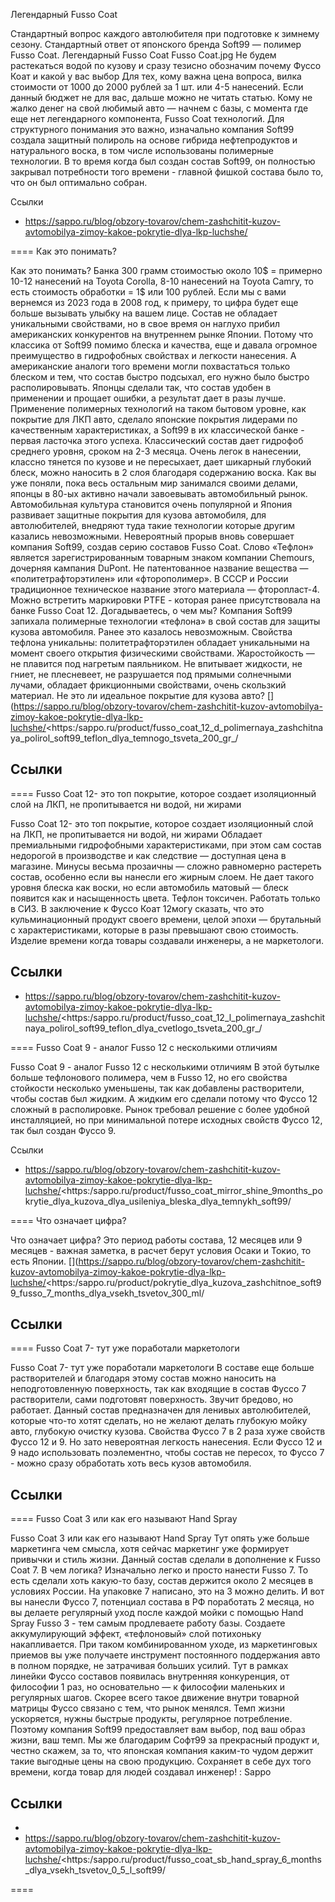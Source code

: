 Легендарный Fusso Coat

Стандартный вопрос каждого автолюбителя при подготовке к зимнему сезону. Стандартный ответ от японского бренда Soft99 — полимер Fusso Coat. 
Легендарный Fusso Coat 
Fusso Coat.jpg
Не будем растекаться водой по кузову и сразу тезисно обозначим почему Фуссо Коат и какой у вас выбор 
Для тех, кому важна цена вопроса, вилка стоимости от 1000 до 2000 рублей за 1 шт. или 4-5 нанесений. Если данный бюджет не для вас, дальше можно не читать статью. Кому не жалко денег на свой любимый авто — начнем с базы, с момента где еще нет легендарного компонента, Fusso Coat технологий. Для структурного понимания это важно, изначально компания Soft99 создала защитный полироль на основе гибрида нефтепродуктов и натурального воска, в том числе использованы полимерные технологии. В то время когда был создан состав Soft99, он полностью закрывал потребности того времени - главной фишкой состава было то, что он был оптимально собран.

Ссылки
- https://sappo.ru/blog/obzory-tovarov/chem-zashchitit-kuzov-avtomobilya-zimoy-kakoe-pokrytie-dlya-lkp-luchshe/

====
Как это понимать?

Как это понимать?
Банка 300 грамм стоимостью около 10$ = примерно 10-12 нанесений на Toyota Corolla, 8-10 нанесений на Toyota Camry, то есть стоимость обработки = 1$ или 100 рублей. Если мы с вами вернемся из 2023 года в 2008 год, к примеру, то цифра будет еще больше вызывать улыбку на вашем лице. Состав не обладает уникальными свойствами, но в свое время он наглухо прибил американских конкурентов на внутреннем рынке Японии. Потому что классика от Soft99 помимо блеска и качества, еще и давала огромное преимущество в гидрофобных свойствах и легкости нанесения. А американские аналоги того времени могли похвастаться только блеском и тем, что состав быстро подсыхал, его нужно было быстро располировывать. 
Японцы сделали так, что состав удобен в применении и прощает ошибки, а результат дает в разы лучше.
Применение полимерных технологий на таком бытовом уровне, как покрытие для ЛКП авто, сделало японские покрытия лидерами по качественным характеристиках, а Soft99 в их классической банке - первая ласточка этого успеха. Классический состав дает гидрофоб среднего уровня, сроком на 2-3 месяца. Очень легок в нанесении, классно тянется по кузове и не пересыхает, дает шикарный глубокий блеск, можно наносить в 2 слоя благодаря содержанию воска. Как вы уже поняли, пока весь остальным мир занимался своими делами, японцы в 80-ых активно начали завоевывать автомобильный рынок. Автомобильная культура становится очень популярной и Япония развивает защитные покрытия для кузова автомобиля, для автолюбителей, внедряют туда такие технологии которые другим казались невозможными. 
Невероятный прорыв вновь совершает компания Soft99, создав серию составов Fusso Coat.
Слово «Тефлон» является зарегистрированным товарным знаком компании Chemours, дочерняя кампания DuPont. Не патентованное название вещества — «политетрафторэтилен» или «фторополимер». В СССР и России традиционное техническое название этого материала — фторопласт-4. Можно встретить маркировки PTFE - которая ранее присутствовала на банке Fusso Coat 12. 
Догадываетесь, о чем мы?
Компания Soft99 запихала полимерные технологии «тефлона» в свой состав для защиты кузова автомобиля. Ранее это казалось невозможным. Свойства тефлона уникальны: политетрафторэтилен обладает уникальными на момент своего открытия физическими свойствами. Жаростойкость — не плавится под нагретым паяльником. Не впитывает жидкости, не гниет, не плесневеет, не разрушается под прямыми солнечными лучами, обладает фрикционными свойствами, очень скользкий материал. Не это ли идеальное покрытие для кузова авто? [](https://sappo.ru/blog/obzory-tovarov/chem-zashchitit-kuzov-avtomobilya-zimoy-kakoe-pokrytie-dlya-lkp-luchshe/<https:/sappo.ru/product/fusso_coat_12_d_polimernaya_zashchitnaya_polirol_soft99_teflon_dlya_temnogo_tsveta_200_gr_/

Ссылки
- 

====
Fusso Coat 12- это топ покрытие, которое создает изоляционный слой на ЛКП, не пропитывается ни водой, ни жирами

Fusso Coat 12- это топ покрытие, которое создает изоляционный слой на ЛКП, не пропитывается ни водой, ни жирами
Обладает премиальными гидрофобными характеристиками, при этом сам состав недорогой в производстве и как следствие — доступная цена в магазине. Минусы весьма прозаичны — сложно равномерно растереть состав, особенно если вы нанесли его жирным слоем. Не дает такого уровня блеска как воски, но если автомобиль матовый — блеск появится как и насыщенность цвета. Тефлон токсичен. Работать только в СИЗ. В заключение к Фуссо Коат 12могу сказать, что это кульминационный продукт своего времени, целой эпохи — брутальный с характеристиками, которые в разы превышают свою стоимость. Изделие времени когда товары создавали инженеры, а не маркетологи.

Ссылки
- 
- https://sappo.ru/blog/obzory-tovarov/chem-zashchitit-kuzov-avtomobilya-zimoy-kakoe-pokrytie-dlya-lkp-luchshe/<https:/sappo.ru/product/fusso_coat_12_l_polimernaya_zashchitnaya_polirol_soft99_teflon_dlya_cvetlogo_tsveta_200_gr_/

====
Fusso Coat 9 - аналог Fusso 12 с несколькими отличиям

Fusso Coat 9 - аналог Fusso 12 с несколькими отличиям
В этой бутылке больше тефлонового полимера, чем в Fusso 12, но его свойства стойкости несколько уменьшены, так как добавлены растворители, чтобы состав был жидким. А жидким его сделали потому что Фуссо 12 сложный в располировке. Рынок требовал решение с более удобной инсталляцией, но при минимальной потере исходных свойств Фуссо 12, так был создан Фуссо 9.

Ссылки
- https://sappo.ru/blog/obzory-tovarov/chem-zashchitit-kuzov-avtomobilya-zimoy-kakoe-pokrytie-dlya-lkp-luchshe/<https:/sappo.ru/product/fusso_coat_mirror_shine_9months_pokrytie_dlya_kuzova_dlya_usileniya_bleska_dlya_temnykh_soft99/

====
Что означает цифра?

Что означает цифра?
Это период работы состава, 12 месяцев или 9 месяцев - важная заметка, в расчет берут условия Осаки и Токио, то есть Японии. [](https://sappo.ru/blog/obzory-tovarov/chem-zashchitit-kuzov-avtomobilya-zimoy-kakoe-pokrytie-dlya-lkp-luchshe/<https:/sappo.ru/product/pokrytie_dlya_kuzova_zashchitnoe_soft99_fusso_7_months_dlya_vsekh_tsvetov_300_ml/

Ссылки
- 

====
Fusso Coat 7- тут уже поработали маркетологи

Fusso Coat 7- тут уже поработали маркетологи
В составе еще больше растворителей и благодаря этому состав можно наносить на неподготовленную поверхность, так как входящие в состав Фуссо 7 растворители, сами подготовят поверхность. Звучит бредово, но работает. Данный состав предназначен для ленивых автолюбителей, которые что-то хотят сделать, но не желают делать глубокую мойку авто, глубокую очистку кузова. Свойства Фуссо 7 в 2 раза хуже свойств Фуссо 12 и 9. Но зато невероятная легкость нанесения. Если Фуссо 12 и 9 надо использовать поэлементно, чтобы состав не пересох, то Фуссо 7 - можно сразу обработать хоть весь кузов автомобиля.

Ссылки
- 

====
Fusso Coat 3 или как его называют Hand Spray

Fusso Coat 3 или как его называют Hand Spray
Тут опять уже больше маркетинга чем смысла, хотя сейчас маркетинг уже формирует привычки и стиль жизни. Данный состав сделали в дополнение к Fusso Coat 7. В чем логика? Изначально легко и просто нанести Fusso 7. То есть сделали хоть какую-то базу, состав держится около 2 месяцев в условиях России. На упаковке 7 написано, это на 3 можно делить. И вот вы нанесли Фуссо 7, потенциал состава в РФ поработать 2 месяца, но вы делаете регулярный уход после каждой мойки с помощью Hand Spray Fusso 3 - тем самым продлеваете работу базы. Создаете аккумулирующий эффект, «тефлоновый» слой потихоньку накапливается. При таком комбинированном уходе, из маркетинговых приемов вы уже получаете инструмент постоянного поддержания авто в полном порядке, не затрачивая больших усилий. Тут в рамках линейки Фуссо составов появилась внутренняя конкуренция, от философии 1 раз, но основательно — к философии маленьких и регулярных шагов. Скорее всего такое движение внутри товарной матрицы Фуссо связано с тем, что рынок менялся. Темп жизни ускоряется, нужны быстрые продукты, регулярное потребление. Поэтому компания Soft99 предоставляет вам выбор, под ваш образ жизни, ваш темп. Мы же благодарим Софт99 за прекрасный продукт и, честно скажем, за то, что японская компания каким-то чудом держит такие выгодные цены на свою продукцию. Сохраняет в себе дух того времени, когда товар для людей создавал инженер!
: Sappo

Ссылки
- 
- 
- https://sappo.ru/blog/obzory-tovarov/chem-zashchitit-kuzov-avtomobilya-zimoy-kakoe-pokrytie-dlya-lkp-luchshe/<https:/sappo.ru/product/fusso_coat_sb_hand_spray_6_months_dlya_vsekh_tsvetov_0_5_l_soft99/

====